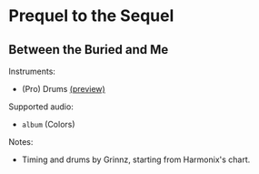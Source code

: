 # Prequel to the Sequel

## Between the Buried and Me

Instruments:

  * (Pro) Drums [(preview)](http://pages.cs.wisc.edu/~tolly/customs/?title=prequel-to-the-sequel&artist=between-the-buried-and-me)

Supported audio:

  * `album` (Colors)

Notes:

  * Timing and drums by Grinnz, starting from Harmonix's chart.

